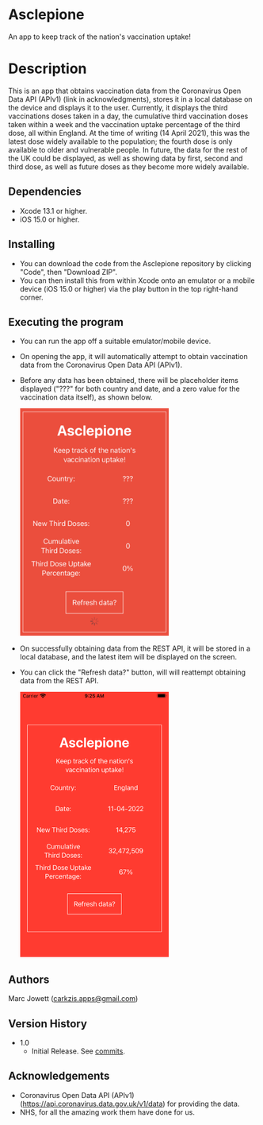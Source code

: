 # Asclepione
An app to keep track of the nation's vaccination uptake!

# Description
This is an app that obtains vaccination data from the Coronavirus Open Data API (APIv1) (link in acknowledgments), stores it in a local database on the device and displays it to the user. Currently, it displays the third vaccinations doses taken in a day, the cumulative third vaccination doses taken within a week and the vaccination uptake percentage of the third dose, all within England.  At the time of writing (14 April 2021), this was the latest dose widely available to the population; the fourth dose is only available to older and vulnerable people.  In future, the data for the rest of the UK could be displayed, as well as showing data by first, second and third dose, as well as future doses as they become more widely available.

## Dependencies
* Xcode 13.1 or higher.
* iOS 15.0 or higher.

## Installing
* You can download the code from the Asclepione repository by clicking "Code", then "Download ZIP".
* You can then install this from within Xcode onto an emulator or a mobile device (iOS 15.0 or higher) via the play button in the top right-hand corner.

## Executing the program
* You can run the app off a suitable emulator/mobile device.
* On opening the app, it will automatically attempt to obtain vaccination data from the Coronavirus Open Data API (APIv1).
* Before any data has been obtained, there will be placeholder items displayed ("???" for both country and date, and a zero value for the vaccination data itself), as shown below.

    <img src="https://github.com/Carkzis/Asclepione/blob/main/Screenshots/asclepione_awaiting_data.png?raw=true" width="300" />	
    
* On successfully obtaining data from the REST API, it will be stored in a local database, and the latest item will be displayed on the screen.
* You can click the "Refresh data?" button, will will reattempt obtaining data from the REST API.

    <img src="https://github.com/Carkzis/Asclepione/blob/main/Screenshots/asclepione_screenshot.png?raw=true" width="300" />

## Authors
Marc Jowett (carkzis.apps@gmail.com)

## Version History
* 1.0
  * Initial Release.  See [commits](https://github.com/Carkzis/Asclepione/commits/main).

## Acknowledgements
* Coronavirus Open Data API (APIv1) (https://api.coronavirus.data.gov.uk/v1/data) for providing the data.
* NHS, for all the amazing work them have done for us.
